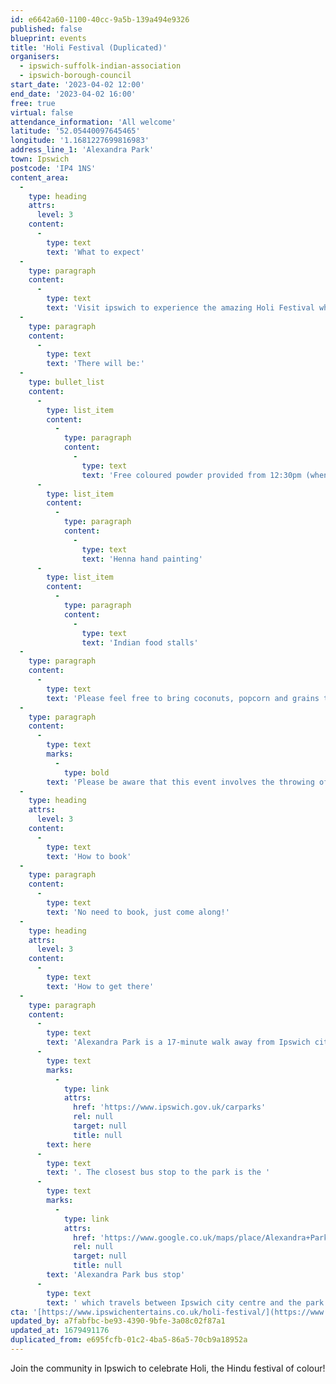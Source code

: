 ```yaml
---
id: e6642a60-1100-40cc-9a5b-139a494e9326
published: false
blueprint: events
title: 'Holi Festival (Duplicated)'
organisers:
  - ipswich-suffolk-indian-association
  - ipswich-borough-council
start_date: '2023-04-02 12:00'
end_date: '2023-04-02 16:00'
free: true
virtual: false
attendance_information: 'All welcome'
latitude: '52.05440097645465'
longitude: '1.1681227699816983'
address_line_1: 'Alexandra Park'
town: Ipswich
postcode: 'IP4 1NS'
content_area:
  -
    type: heading
    attrs:
      level: 3
    content:
      -
        type: text
        text: 'What to expect'
  -
    type: paragraph
    content:
      -
        type: text
        text: 'Visit ipswich to experience the amazing Holi Festival which originates from Northern India. Bring your friends and family together for one of the brightest celebrations and leave covered in a symphony of colours!'
  -
    type: paragraph
    content:
      -
        type: text
        text: 'There will be:'
  -
    type: bullet_list
    content:
      -
        type: list_item
        content:
          -
            type: paragraph
            content:
              -
                type: text
                text: 'Free coloured powder provided from 12:30pm (when it’s gone, it’s gone)'
      -
        type: list_item
        content:
          -
            type: paragraph
            content:
              -
                type: text
                text: 'Henna hand painting'
      -
        type: list_item
        content:
          -
            type: paragraph
            content:
              -
                type: text
                text: 'Indian food stalls'
  -
    type: paragraph
    content:
      -
        type: text
        text: 'Please feel free to bring coconuts, popcorn and grains to throw in the bonfire and most importantly don’t forget to wear old clothing if you are getting involved in the spirit of Holi!'
  -
    type: paragraph
    content:
      -
        type: text
        marks:
          -
            type: bold
        text: 'Please be aware that this event involves the throwing of coloured paint powder. The market area will be positioned away from the throwing activity, but customers will be covered in colour and IBC take no responsibility for any damage caused by the powder.'
  -
    type: heading
    attrs:
      level: 3
    content:
      -
        type: text
        text: 'How to book'
  -
    type: paragraph
    content:
      -
        type: text
        text: 'No need to book, just come along!'
  -
    type: heading
    attrs:
      level: 3
    content:
      -
        type: text
        text: 'How to get there'
  -
    type: paragraph
    content:
      -
        type: text
        text: 'Alexandra Park is a 17-minute walk away from Ipswich city centre with a range of carparks close by, see  parking information '
      -
        type: text
        marks:
          -
            type: link
            attrs:
              href: 'https://www.ipswich.gov.uk/carparks'
              rel: null
              target: null
              title: null
        text: here
      -
        type: text
        text: '. The closest bus stop to the park is the '
      -
        type: text
        marks:
          -
            type: link
            attrs:
              href: 'https://www.google.co.uk/maps/place/Alexandra+Park/@52.0549461,1.167635,18.02z/data=!4m23!1m16!4m15!1m6!1m2!1s0x47d9a02b5f49c7b1:0x309b631244416abd!2sCity+Centre,+Buttermarket,+Ipswich!2m2!1d1.1557107!2d52.0572165!1m6!1m2!1s0x47d99fd2736965af:0xb0bbed23749cee1!2sAlexandra+Park,+Ipswich+IP4+1NS!2m2!1d1.1681417!2d52.0543435!3e3!3m5!1s0x47d99f83af967e3b:0xf8c6be6756a90e2a!8m2!3d52.0549399!4d1.1701271!16s%2Fg%2F1q67d3spf'
              rel: null
              target: null
              title: null
        text: 'Alexandra Park bus stop'
      -
        type: text
        text: ' which travels between Ipswich city centre and the park via the 5 Foxhall Five bus route. '
cta: '[https://www.ipswichentertains.co.uk/holi-festival/](https://www.ipswichentertains.co.uk/holi-festival/)'
updated_by: a7fabfbc-be93-4390-9bfe-3a08c02f87a1
updated_at: 1679491176
duplicated_from: e695fcfb-01c2-4ba5-86a5-70cb9a18952a
---
```

Join the community in Ipswich to celebrate Holi, the Hindu festival of colour!